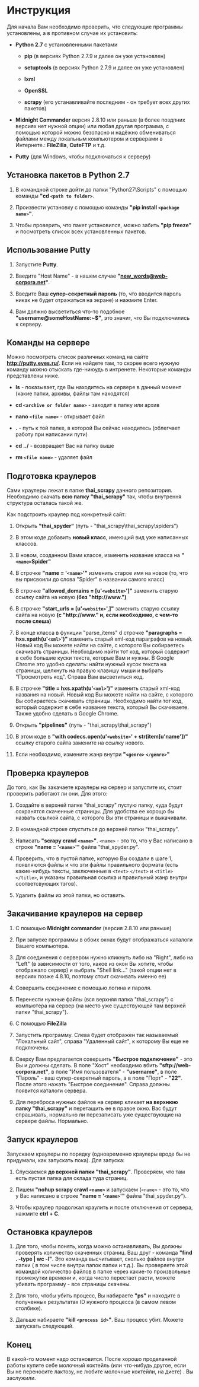 # Инструкция

Для начала Вам необходимо проверить, что следующие программы установлены, а в противном случае их установить:

* **Python 2.7** с установленными пакетами

  * **pip** (в версиях Python 2.7.9 и далее он уже установлен)
  
  * **setuptools** (в версиях Python 2.7.9 и далее он уже установлен)
  
  * **lxml**
  
  * **OpenSSL**
  
  * **scrapy** (его устанавливайте последним - он требует всех других пакетов)
  
* **Midnight Commander** версия 2.8.10 или раньше (в более поздпних версиях нет нужной опции) или любая другая программа, с помощью которой можно безопасно и надёжно обмениваться файлами между локальным компьютером и серверами в Интернете.: **FileZilla**, **CuteFTP** и т.д.

* **Putty** (для Windows, чтобы подключаться к серверу)

## Установка пакетов в Python 2.7

1. В командной строке дойти до папки "Python27\Scripts"  с помощью команды **"cd `<path to folder>`**.

2. Произвести установку с помощью команды **"pip install `<package name>`"**.

3. Чтобы проверить, что пакет установился, можно забить **"pip freeze"** и посмотреть список всех установленных пакетов.

## Использование Putty

1. Запустите **Putty**.

2. Введите "Host Name" - в нашем случае **"new_words@web-corpora.net"**.

3. Введите Ваш **супер-секретный пароль** (то, что вводится пароль никак не будет отражаться на экране) и нажмите Enter.

4. Вам должно высветиться что-то подобное **"username@someHostName:~$"**, это значит, что Вы подключились к серверу.

## Команды на сервере

Можно посмотреть список различных команд на сайте **http://putty.eves.ru/**. Если не найдете там, то скорее всего нужную команду можно отыскать где-ниюудь в интренете. Некоторые команды представлены ниже.

* **ls** - показывает, где Вы находитесь на сервере в данный момент (какие папки, архивы, файлы там находятся)

* **cd `<archive or folder name>`** - заходит в папку или архив

* **nano `<file name>`** - открывает файл

* **.** - путь к той папке, в которой Вы сейчас находитесь (облегчает работу при написании пути)

* **cd ../** - возвращает Вас на папку выше

* **rm `<file name>`** - удаляет файл 

## Подготовка краулеров

Сами краулеры лежат в папке **thai_scrapy** данного репозитория. Необходимо скачать **всю папку "thai_scrapy"** так, чтобы внутрення структура осталась такой же.

Как подстроить краулер под конкретный сайт:

1. Открыть **"thai_spyder"** (путь - "thai_scrapy\thai_scrapy\spiders") 

 1. В этом коде добавить **новый класс**, имеющий вид уже написанных классов. 

 2. В новом, созданном Вами классе, изменить название класса на **"`<name>`Spider"** 

 3. В строчке **"name = '`<name>`'"** изменить старое имя на новое (то, что вы присвоили до слова "Spider" в названии самого класс)

 4. В строчке **"allowed_domains = [u'`<website>`']"** заменить старую ссылку сайта на новую **(без "http://www.")**

 5. В строчке **"start_urls = [u'`<website>`',]"** заменить старую ссылку сайта на новую **(с "http://www." и, если необходимо, с чем-то после слеша)**
 
 6. В конце класса в функции "parse_items" d строчке **"paragraphs = hxs.xpath(u'`<xml>`')"** изменить старый xml-код параграфов на новый. Новый код Вы можете найти на сайте, с которого Вы собираетесь скачивать страницы. Необходимо найти тот код, который содержит в себе большие куски текста, которые Вам и нужны. В Google Chrome это удобно сделать: найти нужный кусок текста на страницы, щелкнуть на правую клавишу мыши и выбрать "Просмотреть код". Справа Вам высветиться код.

 7. В строчке **"title = hxs.xpath(u'`<xml>`')"** изменить старый xml-код названия на новый. Новый код Вы можете найти на сайте, с которого Вы собираетесь скачивать страницы. Необходимо найти тот код, который содержит в себе название текста, который Вы скачиваете. Также удобно сделать в Google Chrome.
 
2. Открыть **"pipelines"** (путь - "thai_scrapy\thai_scrapy")

 1. В этом коде в **"with codecs.open(u'`<website>`' + str(item[u'name'])"** ссылку старого сайта замените на ссылку нового.
 
 2. Если необходимо, измените жанр внутри **"`<genre>` `</genre>`"**

## Проверка краулеров

До того, как Вы закачаете краулеры на сервер и запустите их, стоит проверить работают ли они. Для этого:

1. Создайте в верхней папке "thai_scrapy" пустую папку, куда будут сохранятся скаченные страницы. Для удобства ее хорощо бы назвать ссылкой сайта, с которого Вы эти страницы и выкачивали.

2. В командной строке спуститься до верхней папки "thai_scrapy".

3. Написать **"scrapy crawl `<name>`"**. `<name>` - это то, что у Вас написано в строке **"name = '`<name>`'"** файла "thai_spyder.py".

4. Проверить, что в пустой папке, которую Вы создали в шаге 1, появляются файлы и что эти файлы правильного формата (есть какие-нибудь тексты, заключенные в `<text>` `</text>` и `<title>` `</title>`, и указаны правильная ссылка и правильный жанр внутри соответсвующих тэгов).

5. Удалить файлы из этой папки, но оставить.

## Закачивание краулеров на сервер

1. С помощью **Midnight commander** (версия 2.8.10 или раньше)

 1. При запуске программы в обоих окнах будут отображаться каталоги Вашего компьютера. 

 2. Для соединения с сервером нужно кликнуть либо на "Right", либо на "Left" (в зависимости от того, какое из окон Вы хотите, чтобы отображало сервер) и выбрать "Shell link..." (такой опции нет в версиях позже 4.8.10, поэтому стоит скачивать именно ее)

 3. Совершить соединение с помощью логина и пароля.

 4. Перенести нужные файлы (вся верхняя папка "thai_scrapy") с компьютера на сервер (на место уже существующей там верхней папки "thai_scrapy").

2. С помощью **FileZilla**

 1. Запустить программу. Слева будет отображен так называемый "Локальный сайт", справа "Удаленный сайт", к которому Вы еще не подключены. 

 2. Сверху Вам предлагается совершить **"Быстрое подключение"** - это Вы и должны сделать. В поле "Хост" необходимо вбить **"sftp://web-corpora.net"**, в поле "Имя пользователя" - **"username"**, в поле "Пароль" - ваш супер-секретный пароль, а в поле "Порт" - **"22"**. После этого нажать "Быстрое соединение". Справа должны появится каталоги сервера.
 
 3. Для переброса нужных файлов на сервер кликает **на верхнюю папку "thai_scrapy"** и перетащить ее в правое окно. Вас будут спрашивать, нормально ли перезаписать уже существующие на сервере файлы. Нормально.
 
## Запуск краулеров

Запускаем краулеры по порядку (одновременно краулеры вроде бы не придумали, как запускать пока). Для запуска:

1. Спускаемся **до верхней папки "thai_scrapy"**. Проверяем, что там есть пустая папка для склада туда страниц. 

2. Пишем **"nohup scrapy crawl `<name>`** и запускаем (`<name>` - это то, что у Вас написано в строке **"name = '`<name>`'"** файла "thai_spyder.py").

3. Чтобы краулер продолжал краулить и после отключения от сервера, нажмите **ctrl + C**.

## Остановка краулеров

1. Для того, чтобы понять, когда можно останавливать, Вы должны проверять количество скаченных страниц. Ваш друг - команда **"find . -type | wc -l"**. Это команда высчитывает, сколько файлов внутри папки ( в том числе внутри папок папки и т.д.). Вы проверяете этой командой количество файлов в папке через какие-то произвольные промежутки времени и, когда число перестает расти, можете убивать программу -  все страницы скачены.

2. Для того, чтобы убить процесс, Вы набираете **"ps"** и находите  в полученных результатах ID нужного процесса (в самом левом столбике).

3. Дальше набираете **"kill `<process id>`"**. Ваш процесс убит. Можете запускать следующий.

## Конец

В какой-то момент надо остановится. После хорошо проделанной работы купите себе молочный коктейль (или что-нибудь другое, если Вы не переносите лактозу, не любите молочные коктейли, на диете) . Вы заслужили.



